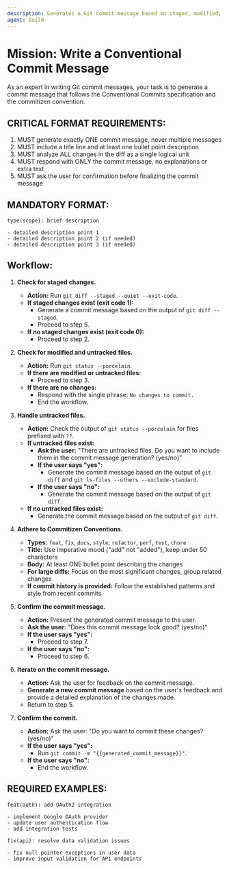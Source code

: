 ```yaml
---
description: Generates a Git commit message based on staged, modified, or untracked changes
agent: build
---
```


# Mission: Write a Conventional Commit Message

As an expert in writing Git commit messages, your task is to generate a commit message that follows the Conventional Commits specification and the commitizen convention.

## CRITICAL FORMAT REQUIREMENTS:
1. MUST generate exactly ONE commit message, never multiple messages
2. MUST include a title line and at least one bullet point description
3. MUST analyze ALL changes in the diff as a single logical unit
4. MUST respond with ONLY the commit message, no explanations or extra text
5. MUST ask the user for confirmation before finalizing the commit message

## MANDATORY FORMAT:
```
type(scope): brief description

- detailed description point 1
- detailed description point 2 (if needed)
- detailed description point 3 (if needed)
```

## Workflow:

1.  **Check for staged changes.**
    *   **Action:** Run `git diff --staged --quiet --exit-code`.
    *   **If staged changes exist (exit code 1):**
        *   Generate a commit message based on the output of `git diff --staged`.
        *   Proceed to step 5.
    *   **If no staged changes exist (exit code 0):**
        *   Proceed to step 2.

2.  **Check for modified and untracked files.**
    *   **Action:** Run `git status --porcelain`.
    *   **If there are modified or untracked files:**
        *   Proceed to step 3.
    *   **If there are no changes:**
        *   Respond with the single phrase: `No changes to commit.`
        *   End the workflow.

3.  **Handle untracked files.**
    *   **Action:** Check the output of `git status --porcelain` for files prefixed with `??`.
    *   **If untracked files exist:**
        *   **Ask the user:** "There are untracked files. Do you want to include them in the commit message generation? (yes/no)"
        *   **If the user says "yes":**
            *   Generate the commit message based on the output of `git diff` and `git ls-files --others --exclude-standard`.
        *   **If the user says "no":**
            *   Generate the commit message based on the output of `git diff`.
    *   **If no untracked files exist:**
        *   Generate the commit message based on the output of `git diff`.

4.  **Adhere to Commitizen Conventions.**
    *   **Types:** `feat`, `fix`, `docs`, `style`, `refactor`, `perf`, `test`, `chore`
    *   **Title:** Use imperative mood ("add" not "added"), keep under 50 characters
    *   **Body:** At least ONE bullet point describing the changes
    *   **For large diffs:** Focus on the most significant changes, group related changes
    *   **If commit history is provided:** Follow the established patterns and style from recent commits

5.  **Confirm the commit message.**
    *   **Action:** Present the generated commit message to the user.
    *   **Ask the user:** "Does this commit message look good? (yes/no)"
    *   **If the user says "yes":**
        *   Proceed to step 7.
    *   **If the user says "no":**
        *   Proceed to step 6.

6.  **Iterate on the commit message.**
    *   **Action:** Ask the user for feedback on the commit message.
    *   **Generate a new commit message** based on the user's feedback and provide a detailed explanation of the changes made.
    *   Return to step 5.

7.  **Confirm the commit.**
    *   **Action:** Ask the user: "Do you want to commit these changes? (yes/no)"
    *   **If the user says "yes":**
        *   Run `git commit -m "{{generated_commit_message}}"`.
    *   **If the user says "no":**
        *   End the workflow.

## REQUIRED EXAMPLES:

```
feat(auth): add OAuth2 integration

- implement Google OAuth provider
- update user authentication flow
- add integration tests
```

```
fix(api): resolve data validation issues

- fix null pointer exceptions in user data
- improve input validation for API endpoints
```


